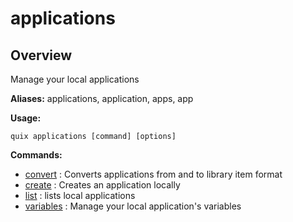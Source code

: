 # applications

## Overview

Manage your local applications

**Aliases:** applications, application, apps, app

**Usage:**

```
quix applications [command] [options]
```

**Commands:**

- [convert](convert.md) : Converts applications from and to library item format
- [create](create.md) : Creates an application locally
- [list](list.md) : lists local applications
- [variables](variables\index.md) : Manage your local application's variables

